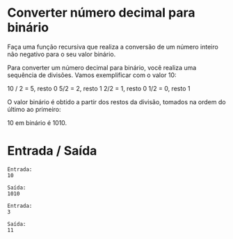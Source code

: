 # Converter número decimal para binário

Faça uma função recursiva que realiza a conversão de um número inteiro não negativo para o seu valor binário.

Para converter um número decimal para binário, você realiza uma sequência de divisões. Vamos exemplificar com o valor 10:

10 / 2 = 5, resto 0
5/2 = 2, resto 1
2/2 = 1, resto 0
1/2 = 0, resto 1

O valor binário é obtido a partir dos restos da divisão, tomados na ordem do último ao primeiro:

10 em binário é 1010.

# Entrada / Saída

```
Entrada:
10	

Saída:
1010
```

```
Entrada:
3

Saída:
11
```